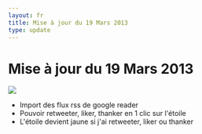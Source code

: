```yaml
---
layout: fr
title: Mise à jour du 19 Mars 2013
type: update
---
```

<h1>Mise à jour du 19 Mars 2013</h1>
<img src="{{site.baseurl}}/images/updates/Skimbo-update-19-03-2013.png">

* Import des flux rss de google reader
* Pouvoir retweeter, liker, thanker en 1 clic sur l'étoile
* L'étoile devient jaune si j'ai retweeter, liker ou thanker